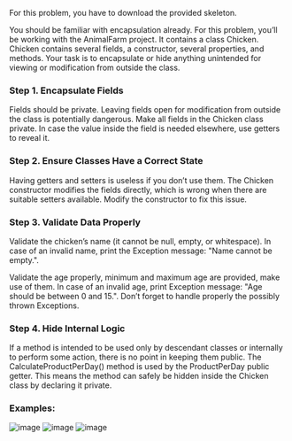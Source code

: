 For this problem, you have to download the provided skeleton.

You should be familiar with encapsulation already. For this problem, you’ll be working with the AnimalFarm project. It contains a class Chicken. Chicken contains several fields, a constructor, several properties, and methods. Your task is to encapsulate or hide anything unintended for viewing or modification from outside the class.

### Step 1. Encapsulate Fields

Fields should be private. Leaving fields open for modification from outside the class is potentially dangerous. Make all fields in the Chicken class private. In case the value inside the field is needed elsewhere, use getters to reveal it.

### Step 2. Ensure Classes Have a Correct State

Having getters and setters is useless if you don’t use them. The Chicken constructor modifies the fields directly, which is wrong when there are suitable setters available. Modify the constructor to fix this issue.

### Step 3. Validate Data Properly

Validate the chicken’s name (it cannot be null, empty, or whitespace). In case of an invalid name, print the Exception message: "Name cannot be empty.".

Validate the age properly, minimum and maximum age are provided, make use of them. In case of an invalid age, print Exception message: "Age should be between 0 and 15.". Don’t forget to handle properly the possibly thrown Exceptions.

### Step 4. Hide Internal Logic

If a method is intended to be used only by descendant classes or internally to perform some action, there is no point in keeping them public. The CalculateProductPerDay() method is used by the ProductPerDay public getter. This means the method can safely be hidden inside the Chicken class by declaring it private.

### Examples:

![image](https://user-images.githubusercontent.com/45227327/222400911-afdd9be4-d6d6-456b-9e17-f0c7f32806f6.png)
![image](https://user-images.githubusercontent.com/45227327/222400982-317aa5c0-9f0c-42d6-846d-6049ba21d849.png)
![image](https://user-images.githubusercontent.com/45227327/222401076-058375c2-10e6-4b87-ae7f-6374ebb81e35.png)
